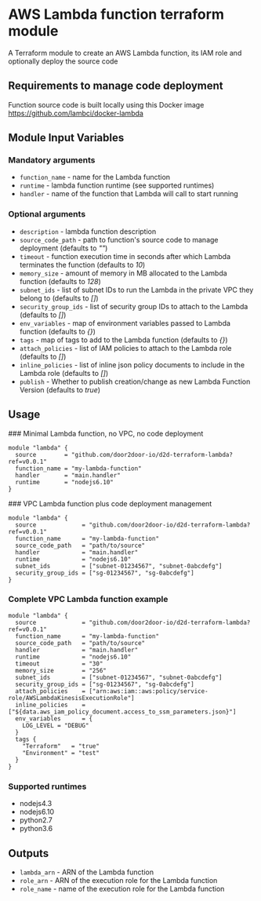 # AWS Lambda function terraform module

A Terraform module to create an AWS Lambda function, its IAM role and optionally deploy the source code


## Requirements to manage code deployment

Function source code is built locally using this Docker image https://github.com/lambci/docker-lambda


## Module Input Variables

### Mandatory arguments

- `function_name` - name for the Lambda function
- `runtime` - lambda function runtime (see supported runtimes)
- `handler` - name of the function that Lambda will call to start running

### Optional arguments

- `description` - lambda function description
- `source_code_path` - path to function's source code to manage deployment (defaults to _""_)
- `timeout` - function execution time in seconds after which Lambda terminates the function (defaults to _10_)
- `memory_size` - amount of memory in MB allocated to the Lambda function (defaults to _128_)
- `subnet_ids` - list of subnet IDs to run the Lambda in the private VPC they belong to (defaults to _[]_)
- `security_group_ids` - list of security group IDs to attach to the Lambda (defaults to _[]_)
- `env_variables` - map of environment variables passed to Lambda function (defaults to _{}_)
- `tags` - map of tags to add to the Lambda function (defaults to _{}_)
- `attach_policies` - list of IAM policies to attach to the Lambda role (defaults to _[]_)
- `inline_policies` - list of inline json policy documents to include in the Lambda role (defaults to _[]_)
- `publish` - Whether to publish creation/change as new Lambda Function Version (defaults to _true_)


## Usage

### Minimal Lambda function, no VPC, no code deployment

```hcl
module "lambda" {
  source        = "github.com/door2door-io/d2d-terraform-lambda?ref=v0.0.1"
  function_name = "my-lambda-function"
  handler       = "main.handler"
  runtime       = "nodejs6.10"
}
```

### VPC Lambda function plus code deployment management

```hcl
module "lambda" {
  source             = "github.com/door2door-io/d2d-terraform-lambda?ref=v0.0.1"
  function_name      = "my-lambda-function"
  source_code_path   = "path/to/source"
  handler            = "main.handler"
  runtime            = "nodejs6.10"
  subnet_ids         = ["subnet-01234567", "subnet-0abcdefg"]
  security_group_ids = ["sg-01234567", "sg-0abcdefg"]
}
```

### Complete VPC Lambda function example

```hcl
module "lambda" {
  source             = "github.com/door2door-io/d2d-terraform-lambda?ref=v0.0.1"
  function_name      = "my-lambda-function"
  source_code_path   = "path/to/source"
  handler            = "main.handler"
  runtime            = "nodejs6.10"
  timeout            = "30"
  memory_size        = "256"
  subnet_ids         = ["subnet-01234567", "subnet-0abcdefg"]
  security_group_ids = ["sg-01234567", "sg-0abcdefg"]
  attach_policies    = ["arn:aws:iam::aws:policy/service-role/AWSLambdaKinesisExecutionRole"]
  inline_policies    = ["${data.aws_iam_policy_document.access_to_ssm_parameters.json}"]
  env_variables      = {
    LOG_LEVEL = "DEBUG"
  }
  tags {
    "Terraform"   = "true"
    "Environment" = "test"
  }
}
```

### Supported runtimes

- nodejs4.3
- nodejs6.10
- python2.7
- python3.6


## Outputs

 - `lambda_arn` - ARN of the Lambda function
 - `role_arn` - ARN of the execution role for the Lambda function
 - `role_name` - name of the execution role for the Lambda function
